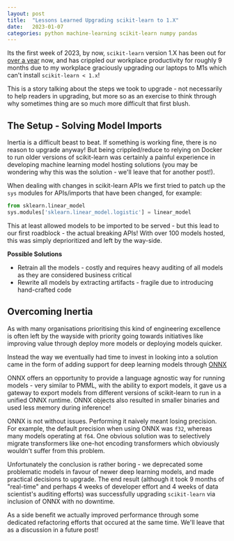 ```yaml
---
layout: post
title:  "Lessons Learned Upgrading scikit-learn to 1.X"
date:   2023-01-07
categories: python machine-learning scikit-learn numpy pandas
---
```



Its the first week of 2023, by now, `scikit-learn` version 1.X has been out for [over a year](https://scikit-learn.org/stable/whats_new/v1.0.html#version-1-0-0) now, and has crippled our workplace productivity for roughly 9 months due to my workplace graciously upgrading our laptops to M1s which can't install `scikit-learn < 1.x`! 

This is a story talking about the steps we took to upgrade - not necessarily to help readers in upgrading, but more so as an exercise to think through why sometimes thing are so much more difficult that first blush. 

## The Setup - Solving Model Imports

Inertia is a difficult beast to beat. If something is working fine, there is no reason to upgrade anyway! But being crippled/reduce to relying on Docker to run older versions of scikit-learn was certainly a painful experience in developing machine learning model hosting solutions (you may be wondering why this was the solution - we'll leave that for another post!).

When dealing with changes in scikit-learn APIs we first tried to patch up the `sys` modules for APIs/imports that have been changed, for example:

```py
from sklearn.linear_model
sys.modules['sklearn.linear_model.logistic'] = linear_model
```

This at least allowed models to be imported to be served - but this lead to our first roadblock - the actual breaking APIs! With over 100 models hosted, this was simply deprioritized and left by the way-side.

**Possible Solutions**

- Retrain all the models - costly and requires heavy auditing of all models as they are considered business critical
- Rewrite all models by extracting artifacts - fragile due to introducing hand-crafted code

## Overcoming Inertia

As with many organisations prioritising this kind of engineering excellence is often left by the wayside with priority going towards initiatives like improving value through deploy more models or deploying models quicker. 

Instead the way we eventually had time to invest in looking into a solution came in the form of adding support for deep learning models through [ONNX](https://onnx.ai/)

ONNX offers an opportunity to provide a language agnostic way for running models - very similar to PMML, with the ability to export models, it gave us a gateway to export models from different versions of scikit-learn to run in a unified ONNX runtime. ONNX objects also resulted in smaller binaries and used less memory during inference!

ONNX is not without issues. Performing it naively meant losing precision. For example, the default precision when using ONNX was `f32`, whereas many models operating at `f64`. One obvious solution was to selectively migrate transformers like one-hot encoding transformers which obviously wouldn't suffer from this problem.

Unfortunately the conclusion is rather boring - we deprecated some problematic models in favour of newer deep learning models, and made practical decisions to upgrade. The end result (although it took 9 months of "real-time" and perhaps 4 weeks of developer effort and 4 weeks of data scientist's auditing efforts) was successfully upgrading `scikit-learn` via inclusion of ONNX with no downtime. 

As a side benefit we actually improved performance through some dedicated refactoring efforts that occured at the same time. We'll leave that as a discussion in a future post!